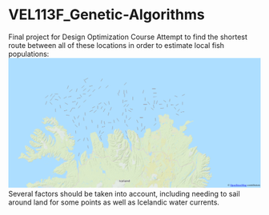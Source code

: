 # VEL113F_Genetic-Algorithms
Final project for Design Optimization Course
Attempt to find the shortest route between all of these locations in order to estimate local fish populations:
![Locations](/Presentation/locations.png)
Several factors should be taken into account, including needing to sail around land for some points as well as Icelandic water currents.
